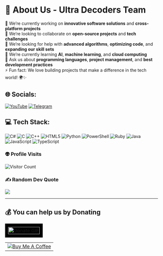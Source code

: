 # 💫 About Us - Ultra Decoders Team

🔭 We’re currently working on **innovative software solutions** and **cross-platform projects**<br>
👯 We’re looking to collaborate on **open-source projects** and **tech challenges**<br>
🤝 We’re looking for help with **advanced algorithms**, **optimizing code**, and **expanding our skill sets**<br>
🌱 We’re currently learning **AI**, **machine learning**, and **cloud computing**<br>
💬 Ask us about **programming languages**, **project management**, and **best development practices**<br>
⚡ Fun fact: We love building projects that make a difference in the tech world! 🌍✨

## 🌐 Socials:
[![YouTube](https://img.shields.io/badge/YouTube-%23FF0000.svg?logo=YouTube&logoColor=white)](https://youtube.com/@UltraDecodersTeam) 
[![Telegram](https://img.shields.io/badge/-telegram-red?color=white&logo=telegram&logoColor=cian)](https://t.me/u78oo)

## 💻 Tech Stack:
![C#](https://img.shields.io/badge/c%23-%23239120.svg?style=for-the-badge&logo=csharp&logoColor=white) ![C](https://img.shields.io/badge/c-%2300599C.svg?style=for-the-badge&logo=c&logoColor=white) ![C++](https://img.shields.io/badge/c++-%2300599C.svg?style=for-the-badge&logo=c%2B%2B&logoColor=white) ![HTML5](https://img.shields.io/badge/html5-%23E34F26.svg?style=for-the-badge&logo=html5&logoColor=white) ![Python](https://img.shields.io/badge/python-3670A0?style=for-the-badge&logo=python&logoColor=ffdd54) ![PowerShell](https://img.shields.io/badge/PowerShell-%235391FE.svg?style=for-the-badge&logo=powershell&logoColor=white) ![Ruby](https://img.shields.io/badge/ruby-%23CC342D.svg?style=for-the-badge&logo=ruby&logoColor=white) ![Java](https://img.shields.io/badge/java-%23ED8B00.svg?style=for-the-badge&logo=openjdk&logoColor=white) ![JavaScript](https://img.shields.io/badge/javascript-%23323330.svg?style=for-the-badge&logo=javascript&logoColor=%23F7DF1E) ![TypeScript](https://img.shields.io/badge/typescript-%23007ACC.svg?style=for-the-badge&logo=typescript&logoColor=white)

### 👽 Profile Visits
![Visitor Count](https://profile-counter.glitch.me/{UltraDecodersTeam}/count.svg)

### ✍️ Random Dev Quote
![](https://quotes-github-readme.vercel.app/api?type=horizontal&theme=light)

---

## 💰 You can help us by Donating

<table>
  <tr>
    <td style="background-color: black; text-align: center; padding: 10px;">
      <img src="https://media2.giphy.com/media/v1.Y2lkPTc5MGI3NjExYXBwanRhd20wa245dXZhMWNuYnRhNTdvZmR2bjBoc2M0MDcwN2NudiZlcD12MV9pbnRlcm5hbF9naWZfYnlfaWQmY3Q9cw/TDQOtnWgsBx99cNoyH/giphy.gif" alt="Donate GIF" width="100%">
    </td>
  </tr>
</table>


<table align="center">
  <tr>
    <td align="center">
      <a href="https://www.buymeacoffee.com/ultradecodersteam" target="_blank">
        <img src="https://img.buymeacoffee.com/button-api/?text=Buy%20me%20a%20coffee&emoji=☕&slug=ultradecodersteam&button_colour=FFDD00&font_colour=000000&font_family=Cookie&outline_colour=000000&coffee_colour=ffffff" alt="Buy Me A Coffee">
      </a>
    </td>
  </tr>
</table>


